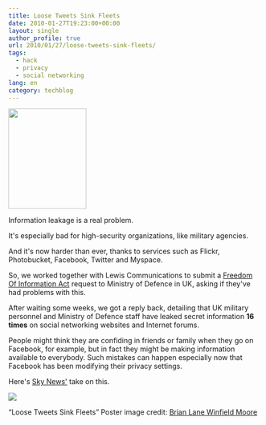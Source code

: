 ```yaml
---
title: Loose Tweets Sink Fleets
date: 2010-01-27T19:23:00+00:00
layout: single
author_profile: true
url: 2010/01/27/loose-tweets-sink-fleets/
tags:
  - hack
  - privacy
  - social networking
lang: en
category: techblog
---
```

<div>
  <a href="http://4.bp.blogspot.com/_vaUVXcmC3OI/S2CK9SWcDAI/AAAAAAAAAwo/0ZjJSmpcFbM/s1600-h/tweet_sink_fleets.png" imageanchor="1"><img border="0" height="200" src="http://4.bp.blogspot.com/_vaUVXcmC3OI/S2CK9SWcDAI/AAAAAAAAAwo/0ZjJSmpcFbM/s200/tweet_sink_fleets.png" width="155" /></a>
</div>

Information leakage is a real problem.

It's especially bad for high-security organizations, like military agencies.

And it's now harder than ever, thanks to services such as Flickr, Photobucket, Facebook, Twitter and Myspace.

So, we worked together with Lewis Communications to submit a [Freedom Of Information Act](http://www.foi.gov.uk/) request to Ministry of Defence in UK, asking if they've had problems with this.

After waiting some weeks, we got a reply back, detailing that UK military personnel and Ministry of Defence staff have leaked secret information **16 times** on social networking websites and Internet forums.

People might think they are confiding in friends or family when they go on Facebook, for example, but in fact they might be making information available to everybody. Such mistakes can happen especially now that Facebook has been modifying their privacy settings.

Here's [Sky News'](http://news.sky.com/skynews/Home/UK-News/Ministry-of-Defence-Staff-Have-Leaked-Secret-Information-16-Times-Onto-Social-Networking-Sites/Article/201001415535304) take on this.

<div>
  <a href="http://1.bp.blogspot.com/_vaUVXcmC3OI/S2CK6AUufoI/AAAAAAAAAwg/XgiS-cy9kng/s1600-h/foia.png" imageanchor="1"><img border="0" src="http://1.bp.blogspot.com/_vaUVXcmC3OI/S2CK6AUufoI/AAAAAAAAAwg/XgiS-cy9kng/s640/foia.png" /></a>
</div>

&#8220;Loose Tweets Sink Fleets&#8221; Poster image credit: [Brian Lane Winfield Moore](http://www.flickr.com/photos/doctabu/sets/72157620497679512)